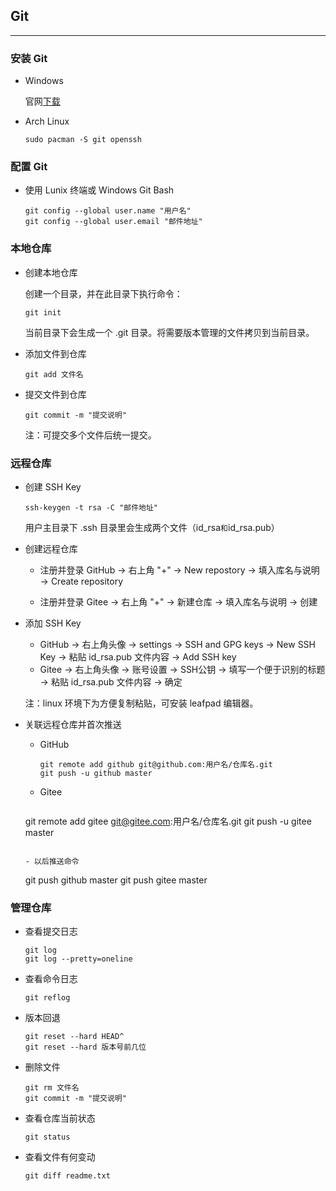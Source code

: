 ## Git

---

### 安装 Git

- Windows

  官网[下载](https://git-scm.com/downloads)

- Arch Linux

  ```
  sudo pacman -S git openssh
  ```

### 配置 Git

- 使用 Lunix 终端或 Windows Git Bash

  ```
  git config --global user.name "用户名"
  git config --global user.email "邮件地址"
  ```


### 本地仓库

- 创建本地仓库

  创建一个目录，并在此目录下执行命令：

  ```
  git init
  ```

  当前目录下会生成一个 .git 目录。将需要版本管理的文件拷贝到当前目录。

- 添加文件到仓库

  ```
  git add 文件名
  ```

- 提交文件到仓库

  ```
  git commit -m "提交说明"
  ```

  注：可提交多个文件后统一提交。

### 远程仓库

- 创建 SSH Key

  ```
  ssh-keygen -t rsa -C "邮件地址"
  ```

  用户主目录下 .ssh 目录里会生成两个文件（id_rsa`和`id_rsa.pub）

- 创建远程仓库
  
  - 注册并登录 GitHub -> 右上角 "+" -> New repostory -> 填入库名与说明 -> Create repository

  - 注册并登录 Gitee -> 右上角 "+" -> 新建仓库 -> 填入库名与说明 -> 创建
  
- 添加 SSH Key
  - GitHub -> 右上角头像 -> settings -> SSH and GPG keys -> New SSH Key -> 粘贴 id_rsa.pub 文件内容 -> Add SSH key
  - Gitee -> 右上角头像 -> 账号设置 -> SSH公钥 -> 填写一个便于识别的标题 -> 粘贴 id_rsa.pub 文件内容 -> 确定

  注：linux 环境下为方便复制粘贴，可安装 leafpad 编辑器。
  
- 关联远程仓库并首次推送

  - GitHub

    ```
    git remote add github git@github.com:用户名/仓库名.git
    git push -u github master
    ```

  - Gitee

    ```
  git remote add gitee git@gitee.com:用户名/仓库名.git
    git push -u gitee master
    ```
  
  - 以后推送命令

    ```
    git push github master
    git push gitee master
  
  

### 管理仓库

- 查看提交日志

  ```
  git log
  git log --pretty=oneline
  ```

- 查看命令日志

  ```
  git reflog
  ```

- 版本回退

  ```
  git reset --hard HEAD^
  git reset --hard 版本号前几位
  ```

- 删除文件

  ```
  git rm 文件名
  git commit -m "提交说明"
  ```

- 查看仓库当前状态

  ```
  git status
  ```

- 查看文件有何变动

  ```
  git diff readme.txt
  ```

  

